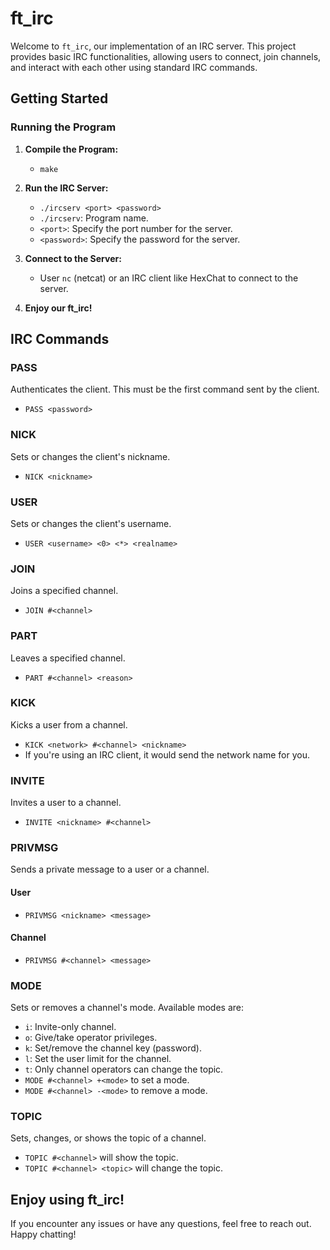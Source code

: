 # ft_irc

Welcome to `ft_irc`, our implementation of an IRC server. This project provides basic IRC functionalities, allowing users to connect, join channels, and interact with each other using standard IRC commands.

## Getting Started

### Running the Program

1. **Compile the Program:**
   - ```make```

2. **Run the IRC Server:**
    - ```./ircserv <port> <password>```
    - `./ircserv`: Program name.
    - `<port>`: Specify the port number for the server.
    - `<password>`: Specify the password for the server.

3. **Connect to the Server:**
    - User `nc` (netcat) or an IRC client like HexChat to connect to the server.

4. **Enjoy our ft_irc!**

## IRC Commands

### PASS
Authenticates the client. This must be the first command sent by the client.
- ```PASS <password>```

### NICK
Sets or changes the client's nickname.
- ```NICK <nickname>```

### USER
Sets or changes the client's username.
- ```USER <username> <0> <*> <realname>```

### JOIN
Joins a specified channel.
- ```JOIN #<channel>```

### PART
Leaves a specified channel.
- ```PART #<channel> <reason>```

### KICK
Kicks a user from a channel.
- ```KICK <network> #<channel> <nickname>```
- If you're using an IRC client, it would send the network name for you.

### INVITE
Invites a user to a channel.
- ```INVITE <nickname> #<channel>```

### PRIVMSG
Sends a private message to a user or a channel.

#### User
- ```PRIVMSG <nickname> <message>```

#### Channel
- ```PRIVMSG #<channel> <message>```

### MODE
Sets or removes a channel's mode. Available modes are:
- `i`: Invite-only channel.
- `o`: Give/take operator privileges.
- `k`: Set/remove the channel key (password).
- `l`: Set the user limit for the channel.
- `t`: Only channel operators can change the topic.
- ```MODE #<channel> +<mode>``` to set a mode.
- ```MODE #<channel> -<mode>``` to remove a mode.

### TOPIC
Sets, changes, or shows the topic of a channel.
- ```TOPIC #<channel>``` will show the topic.
- ```TOPIC #<channel> <topic>``` will change the topic.

## Enjoy using ft_irc!

If you encounter any issues or have any questions, feel free to reach out. Happy chatting!

